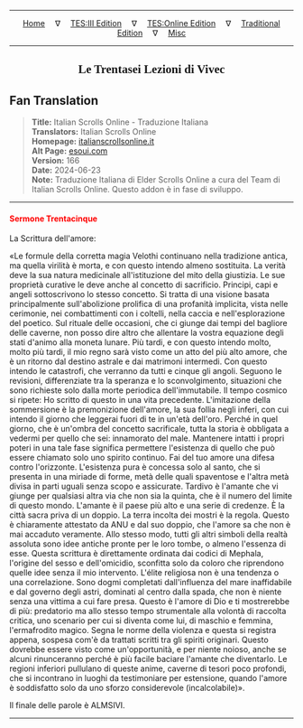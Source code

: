
---

<!-- Jekyll Page Links -->

<center>
<a href="../../../../../index.html">Home</a>
&emsp;&nabla;&emsp;
<a href="../../../../index-tes3.html">TES:III Edition</a>
&emsp;&nabla;&emsp;
<a href="../../../../index-teso.html">TES:Online Edition</a>
&emsp;&nabla;&emsp;
<a href="../../../../index-traditional.html">Traditional Edition</a>
&emsp;&nabla;&emsp;
<a href="../../../../index-misc.html">Misc</a>
</center>

<!-- Markdown Body Below: -->

---

<center>
<h2><span style="font-family:Georgia">Le Trentasei Lezioni di Vivec</span></h2>
</center>

## Fan Translation

> __Title:__ Italian Scrolls Online - Traduzione Italiana\
> __Translators:__ Italian Scrolls Online\
> __Homepage:__ [italianscrollsonline.it][1]\
> __Alt Page:__ [esoui.com][2]\
> __Version:__ 166\
> __Date:__ 2024-06-23\
> __Note:__ Traduzione Italiana di Elder Scrolls Online a cura del Team di Italian Scrolls Online. Questo addon è in fase di sviluppo.

[1]: http://italianscrollsonline.it/
[2]: https://www.esoui.com/downloads/info2854-ItalianScrollsOnline-TraduzioneItaliana.html

---

#### <span style="color:red">Sermone Trentacinque</span>

La Scrittura dell'amore:

«Le formule della corretta magia Velothi continuano nella tradizione antica, ma quella virilità è morta, e con questo intendo almeno sostituita. La verità deve la sua natura medicinale all'istituzione del mito della giustizia. Le sue proprietà curative le deve anche al concetto di sacrificio. Principi, capi e angeli sottoscrivono lo stesso concetto. Si tratta di una visione basata principalmente sull'abolizione prolifica di una profanità implicita, vista nelle cerimonie, nei combattimenti con i coltelli, nella caccia e nell'esplorazione del poetico. Sul rituale delle occasioni, che ci giunge dai tempi del bagliore delle caverne, non posso dire altro che allentare la vostra equazione degli stati d'animo alla moneta lunare. Più tardi, e con questo intendo molto, molto più tardi, il mio regno sarà visto come un atto del più alto amore, che è un ritorno dal destino astrale e dai matrimoni intermedi. Con questo intendo le catastrofi, che verranno da tutti e cinque gli angoli. Seguono le revisioni, differenziate tra la speranza e lo sconvolgimento, situazioni che sono richieste solo dalla morte periodica dell'immutabile. Il tempo cosmico si ripete: Ho scritto di questo in una vita precedente. L'imitazione della sommersione è la premonizione dell'amore, la sua follia negli inferi, con cui intendo il giorno che leggerai fuori di te in un'età dell'oro. Perché in quel giorno, che è un'ombra del concetto sacrificale, tutta la storia è obbligata a vedermi per quello che sei: innamorato del male. Mantenere intatti i propri poteri in una tale fase significa permettere l'esistenza di quello che può essere chiamato solo uno spirito continuo. Fai del tuo amore una difesa contro l'orizzonte. L'esistenza pura è concessa solo al santo, che si presenta in una miriade di forme, metà delle quali spaventose e l'altra metà divisa in parti uguali senza scopo e assicurate. Tardivo è l'amante che vi giunge per qualsiasi altra via che non sia la quinta, che è il numero del limite di questo mondo. L'amante è il paese più alto e una serie di credenze. È la città sacra priva di un doppio. La terra incolta dei mostri è la regola. Questo è chiaramente attestato da ANU e dal suo doppio, che l'amore sa che non è mai accaduto veramente. Allo stesso modo, tutti gli altri simboli della realtà assoluta sono idee antiche pronte per le loro tombe, o almeno l'essenza di esse. Questa scrittura è direttamente ordinata dai codici di Mephala, l'origine del sesso e dell'omicidio, sconfitta solo da coloro che riprendono quelle idee senza il mio intervento. L'élite religiosa non è una tendenza o una correlazione. Sono dogmi completati dall'influenza del mare inaffidabile e dal governo degli astri, dominati al centro dalla spada, che non è niente senza una vittima a cui fare presa. Questo è l'amore di Dio e ti mostrerebbe di più: predatorio ma allo stesso tempo strumentale alla volontà di raccolta critica, uno scenario per cui si diventa come lui, di maschio e femmina, l'ermafrodito magico. Segna le norme della violenza e questa si registra appena, sospesa com'è da trattati scritti tra gli spiriti originari. Questo dovrebbe essere visto come un'opportunità, e per niente noioso, anche se alcuni rinunceranno perché è più facile baciare l'amante che diventarlo. Le regioni inferiori pullulano di queste anime, caverne di tesori poco profondi, che si incontrano in luoghi da testimoniare per estensione, quando l'amore è soddisfatto solo da uno sforzo considerevole (incalcolabile)».

Il finale delle parole è ALMSIVI.

---
